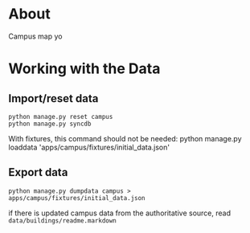# About
Campus map yo

# Working with the Data
## Import/reset data
    python manage.py reset campus
    python manage.py syncdb

With fixtures, this command should not be needed:
    python manage.py loaddata 'apps/campus/fixtures/initial_data.json'

## Export data
    python manage.py dumpdata campus > apps/campus/fixtures/initial_data.json 

if there is updated campus data from the authoritative source, read `data/buildings/readme.markdown`
